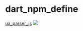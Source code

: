 # dart_npm_define

[ua_parser_js](ua_parser_js) [![](https://img.shields.io/npm/v/ua-parser-js.svg)](https://www.npmjs.com/package/ua-parser-js)